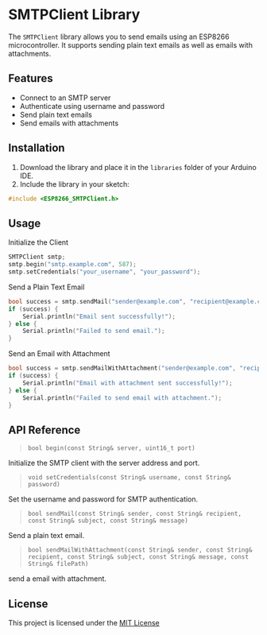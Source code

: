 # SMTPClient Library

The `SMTPClient` library allows you to send emails using an ESP8266 microcontroller. It supports sending plain text emails as well as emails with attachments.

## Features

- Connect to an SMTP server
- Authenticate using username and password
- Send plain text emails
- Send emails with attachments

## Installation

1. Download the library and place it in the `libraries` folder of your Arduino IDE.
2. Include the library in your sketch:

```cpp
#include <ESP8266_SMTPClient.h>
```

## Usage
Initialize the Client

```cpp
SMTPClient smtp;
smtp.begin("smtp.example.com", 587);
smtp.setCredentials("your_username", "your_password");
```

Send a Plain Text Email

```cpp
bool success = smtp.sendMail("sender@example.com", "recipient@example.com", "Subject", "Email body");
if (success) {
    Serial.println("Email sent successfully!");
} else {
    Serial.println("Failed to send email.");
}
```

Send an Email with Attachment

```cpp
bool success = smtp.sendMailWithAttachment("sender@example.com", "recipient@example.com", "Subject", "Email body", "/path/to/attachment.txt");
if (success) {
    Serial.println("Email with attachment sent successfully!");
} else {
    Serial.println("Failed to send email with attachment.");
}
```

## API Reference
> `bool begin(const String& server, uint16_t port)`

Initialize the SMTP client with the server address and port.

> `void setCredentials(const String& username, const String& password)`

Set the username and password for SMTP authentication.

> `bool sendMail(const String& sender, const String& recipient, const String& subject, const String& message)`

Send a plain text email.

> `bool sendMailWithAttachment(const String& sender, const String& recipient, const String& subject, const String& message, const String& filePath)`

send a email with attachment.

## License
This project is licensed under the [MIT License](licence)